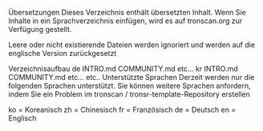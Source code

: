 Übersetzungen
Dieses Verzeichnis enthält übersetzten Inhalt. Wenn Sie Inhalte in ein Sprachverzeichnis einfügen, wird es auf tronscan.org zur Verfügung gestellt.

Leere oder nicht existierende Dateien werden ignoriert und werden auf die englische Version zurückgesetzt

Verzeichnisaufbau
de
INTRO.md
COMMUNITY.md
etc...
kr
INTRO.md
COMMUNITY.md
etc...
etc..
Unterstützte Sprachen
Derzeit werden nur die folgenden Sprachen unterstützt. Sie können weitere Sprachen anfordern, indem Sie ein Problem im tronscan / tronsr-template-Repository erstellen

ko = Koreanisch
zh = Chinesisch
fr = Französisch
de = Deutsch
en = Englisch
